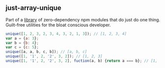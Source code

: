 ## just-array-unique

Part of a [library]('../README.md') of zero-dependency npm modules that do just do one thing.  
Guilt-free utilities for the bloat conscious developer.

```js
unique([1, 2, 3, 2, 3, 4, 3, 2, 1, 3]); // [1, 2, 3, 4]
var a = {a: 3};
var b = {b: 4};
var c = {c: 5};
unique([a, a, b, c, b]); // [a, b, c]
unique([1, '1', 2, '2', 3, 2]); // [1, 2, 3]
unique([1, '1', 2, '2', 3, 2], fuction(a, b) {return a === b}; // [1, '1', 2, '2', 3]
```
